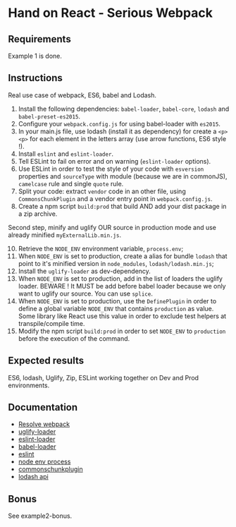 # Hand on React - Serious Webpack

## Requirements
Example 1 is done.

## Instructions
Real use case of webpack, ES6, babel and Lodash.

1. Install the following dependencies: `babel-loader`, `babel-core`, `lodash` and `babel-preset-es2015`.
2. Configure your `webpack.config.js` for using babel-loader with `es2015`.
3. In your main.js file, use lodash (install it as dependency) for create a `<p><p>` for each element in the letters array (use arrow functions, ES6 style !).
5. Install `eslint` and `eslint-loader`.
6. Tell ESLint to fail on error and on warning (`eslint-loader` options). 
7. Use ESLint in order to test the style of your code with `esversion` properties and `sourceType` with module (because we are in commonJS), `camelcase` rule and single `quote` rule.
8. Split your code: extract `vendor` code in an other file, using `CommonsChunkPlugin` and a vendor entry point in `webpack.config.js`.
9. Create a npm script `build:prod` that build AND add your dist package in a zip archive.

Second step, minify and uglify OUR source in production mode and use already minified `myExternalLib.min.js`.

10. Retrieve the `NODE_ENV` environment variable, `process.env`;
11. When `NODE_ENV` is set to production, create a alias for bundle `lodash` that point to it's minified version in `node_modules`, `lodash/lodash.min.js`;
12. Install the `uglify-loader` as dev-dependency.
12. When `NODE_ENV` is set to production, add in the list of loaders the uglify loader. BEWARE ! It MUST be add before babel loader because we only want to uglify our source. You can use `splice`.
13. When `NODE_ENV` is set to production, use the `DefinePlugin` in order to define a global variable `NODE_ENV` that contains `production` as value. Some library like React use this value in order to exclude test helpers at transpile/compile time.
14. Modify the npm script `build:prod` in order to set `NODE_ENV` to `production` before the execution of the command.

## Expected results
ES6, lodash, Uglify, Zip, ESLint working together on Dev and Prod environments.

## Documentation

- [Resolve webpack](https://webpack.github.io/docs/configuration.html#resolve)
- [uglify-loader](https://www.npmjs.com/package/uglify-loader)
- [eslint-loader](https://github.com/MoOx/eslint-loader)
- [babel-loader](https://github.com/babel/babel-loader)
- [eslint](http://eslint.org/docs/user-guide/configuring)
- [node env process](https://nodejs.org/api/process.html#process_process_env)
- [commonschunkplugin](https://webpack.github.io/docs/list-of-plugins.html#commonschunkplugin)
- [lodash api](https://lodash.com/docs)

## Bonus
See example2-bonus.